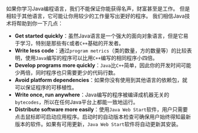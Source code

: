 如果你学习Java编程语言，我们不能保证你能获得名声，财富甚至是工作。 但是相较于其他语言，它可能让你用较少的工作量写出更好的程序。 我们相信Java技术将帮助到你一下几点：

* **Get started quickly**：虽然Java语言是一个强大的面向对象语言，但是它易于学习，特别是那些有`C`或者`C++`基础的开发者。
* **Write less code**：通过`program metrics`（类的数量，方的数量等）的比较表明，使用`Java`编写的程序可以比用`C++`编写的相同程序小四倍。
* **Develop programs more quickly**：`Java`比`C++`简单，因此你的开发时间可能少两倍，同时程序也只需要更少的代码行数。
* **Avoid platform dependencies**：如果你没有使用到其他语言的依赖包，就可以保证程序的可移植性。
* **Write once, run anywhere**：Java编写的程序被编译成机器无关的`bytecodes`，所以在任何Java平台上都能一致地运行。
* **Distribute software more easily**：使用`Java Web Start`软件，用户只需要点击鼠标即可启动应用程序。启动时的自动版本检查可确保用户始终得知最新版本的软件。如果有可用更新，`Java Web Start`软件将自动更新其安装。
